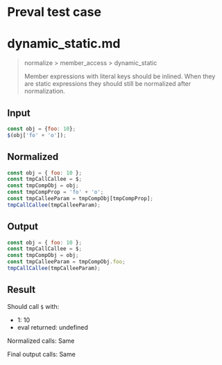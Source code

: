 # Preval test case

# dynamic_static.md

> normalize > member_access > dynamic_static
>
> Member expressions with literal keys should be inlined. When they are static expressions they should still be normalized after normalization.

## Input

`````js filename=intro
const obj = {foo: 10};
$(obj['fo' + 'o']);
`````

## Normalized

`````js filename=intro
const obj = { foo: 10 };
const tmpCallCallee = $;
const tmpCompObj = obj;
const tmpCompProp = 'fo' + 'o';
const tmpCalleeParam = tmpCompObj[tmpCompProp];
tmpCallCallee(tmpCalleeParam);
`````

## Output

`````js filename=intro
const obj = { foo: 10 };
const tmpCallCallee = $;
const tmpCompObj = obj;
const tmpCalleeParam = tmpCompObj.foo;
tmpCallCallee(tmpCalleeParam);
`````

## Result

Should call `$` with:
 - 1: 10
 - eval returned: undefined

Normalized calls: Same

Final output calls: Same
